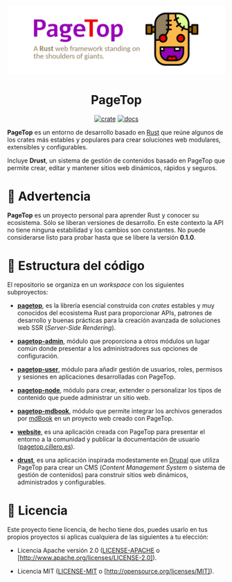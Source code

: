 <div align="center">

  <img src="https://raw.githubusercontent.com/manuelcillero/pagetop/main/pagetop/static/pagetop-banner.png" />

  <h1>PageTop</h1>

  [![crate](https://img.shields.io/crates/v/pagetop.svg)](https://crates.io/crates/pagetop)
  [![docs](https://docs.rs/pagetop/badge.svg)](https://docs.rs/pagetop)

</div>

**PageTop** es un entorno de desarrollo basado en [Rust](https://www.rust-lang.org/es/) que reúne
algunos de los crates más estables y populares para crear soluciones web modulares, extensibles y
configurables.

Incluye **Drust**, un sistema de gestión de contenidos basado en PageTop que permite crear, editar y
mantener sitios web dinámicos, rápidos y seguros.


# 🚧 Advertencia

**PageTop** es un proyecto personal para aprender Rust y conocer su ecosistema. Sólo se liberan
versiones de desarrollo. En este contexto la API no tiene ninguna estabilidad y los cambios son
constantes. No puede considerarse listo para probar hasta que se libere la versión **0.1.0**.


# 📂 Estructura del código

El repositorio se organiza en un *workspace* con los siguientes subproyectos:

* **[pagetop](https://github.com/manuelcillero/pagetop/tree/main/pagetop)**, es la librería esencial
  construida con *crates* estables y muy conocidos del ecosistema Rust para proporcionar APIs,
  patrones de desarrollo y buenas prácticas para la creación avanzada de soluciones web SSR
  (*Server-Side Rendering*).

* **[pagetop-admin](https://github.com/manuelcillero/pagetop/tree/main/pagetop-admin)**, módulo que
  proporciona a otros módulos un lugar común donde presentar a los administradores sus opciones de
  configuración.

* **[pagetop-user](https://github.com/manuelcillero/pagetop/tree/main/pagetop-user)**, módulo para
  añadir gestión de usuarios, roles, permisos y sesiones en aplicaciones desarrolladas con PageTop.

* **[pagetop-node](https://github.com/manuelcillero/pagetop/tree/main/pagetop-node)**, módulo para
  crear, extender o personalizar los tipos de contenido que puede administrar un sitio web.

* **[pagetop-mdbook](https://github.com/manuelcillero/pagetop/tree/main/pagetop-mdbook)**, módulo
  que permite integrar los archivos generados por [mdBook](https://rust-lang.github.io/mdBook/) en
  un proyecto web creado con PageTop.

* **[website](https://github.com/manuelcillero/pagetop/tree/main/website)**, es una aplicación
  creada con PageTop para presentar el entorno a la comunidad y publicar la documentación de usuario
  ([pagetop.cillero.es](https://pagetop.cillero.es)).

* **[drust](https://github.com/manuelcillero/pagetop/tree/main/drust)**, es una aplicación
  inspirada modestamente en [Drupal](https://www.drupal.org) que utiliza PageTop para crear un CMS
  (*Content Management System* o sistema de gestión de contenidos) para construir sitios web
  dinámicos, administrados y configurables.


# 📜 Licencia

Este proyecto tiene licencia, de hecho tiene dos, puedes usarlo en tus propios proyectos si aplicas
cualquiera de las siguientes a tu elección:

* Licencia Apache versión 2.0
  ([LICENSE-APACHE](https://github.com/manuelcillero/pagetop/blob/main/LICENSE-APACHE) o
  [http://www.apache.org/licenses/LICENSE-2.0]).

* Licencia MIT
  ([LICENSE-MIT](https://github.com/manuelcillero/pagetop/blob/main/LICENSE-MIT) o
  [http://opensource.org/licenses/MIT]).
